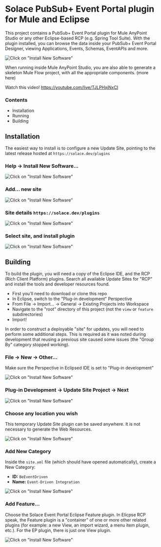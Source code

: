 # Solace PubSub+ Event Portal plugin for Mule and Eclipse

This project contains a PubSub+ Event Portal plugin for Mule AnyPoint Studio or any other Eclipse-based RCP (e.g. Spring Tool Suite).
With the plugin installed, you can browse the data inside your PubSub+ Event Portal Designer, viewing Applications, Events, Schemas, EventAPIs and more.

![Click on "Install New Software"](readme-assets/2024-04-23T21-02-18.png)

When running inside Mule AnyPoint Studio, you are also able to generate a skeleton Mule Flow project, with all the appropriate components.  (more here)

Watch this video!  https://youtube.com/live/TJLPHxjNxCI

### Contents

- Installation
- Running
- Building



## Installation

The easiest way to install is to configure a new Update Site, pointing to the latest release hosted at `https://solace.dev/plugins`

### Help → Install New Software...
![Click on "Install New Software"](readme-assets/install-new-software.png)

### Add... new site
![Click on "Install New Software"](readme-assets/add-new-site.png)

### Site details `https://solace.dev/plugins`
![Click on "Install New Software"](readme-assets/site-details.png)

### Select site, and install plugin
![Click on "Install New Software"](readme-assets/install-plugin.png)




## Building

To build the plugin, you will need a copy of the Eclipse IDE, and the RCP (Rich Client Platform) plugins.  Search all available Update Sites for "RCP" and install the tools and developer resources found.

- First you'll need to download or clone this repo
- In Eclipse, switch to the "Plug-in development" Perspective
- From File → Import... → General → Existing Projects into Workspace
- Navigate to the "root" directory of this project (not the `view` or `feature` subdirectories)
- Import!


In order to construct a deployable "site" for updates, you will need to perform some additional steps.  This is required as it was noted during development that reusing a previous site caused some issues (the "Group By" category stopped working).





### File → New → Other...
Make sure the Perspective in Eclipsed IDE is set to "Plug-in development"

![Click on "Install New Software"](readme-assets/2024-04-23T20-14-30.png)


### Plug-in Development → Update Site Project → Next

![Click on "Install New Software"](readme-assets/2024-04-23T20-14-52.png)


### Choose any location you wish
This temporary Update Site plugin can be saved anywhere.  It is not necessary to generate the Web Resources.

![Click on "Install New Software"](readme-assets/2024-04-23T20-15-20.png)


### Add New Category 
Inside the `site.xml` file (which should have opened automatically), create a New Category:
- **ID:** `BeEventDriven`
- **Name:** `Event-Driven Integration`

![Click on "Install New Software"](readme-assets/2024-04-23T20-26-06.png)



### Add Feature...
Choose the Solace Event Portal Eclipse Feature plugin.  In Elicpse RCP speak, the Feature plugin is a "container" of one or more other related plugins (for example: a new View, an import wizard, a menu item plugin, etc.).  For the EP plugin, there is just one View plugin.

![Click on "Install New Software"](readme-assets/2024-04-23T20-26-28.png)








